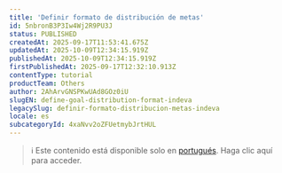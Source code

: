 ```yaml
---
title: 'Definir formato de distribución de metas'
id: 5nbronB3P3Iw4Wj2R9PU3J
status: PUBLISHED
createdAt: 2025-09-17T11:53:41.675Z
updatedAt: 2025-10-09T12:34:15.919Z
publishedAt: 2025-10-09T12:34:15.919Z
firstPublishedAt: 2025-09-17T12:32:10.913Z
contentType: tutorial
productTeam: Others
author: 2AhArvGNSPKwUAd8GOz0iU
slugEN: define-goal-distribution-format-indeva
legacySlug: definir-formato-distribucion-metas-indeva
locale: es
subcategoryId: 4xaNvv2oZFUetmybJrtHUL
---
```


> ℹ️ Este contenido está disponible solo en [portugués](/pt/tutorial/definir-formato-distribuicao-metas-indeva--5nbronB3P3Iw4Wj2R9PU3J). Haga clic aquí para acceder.
